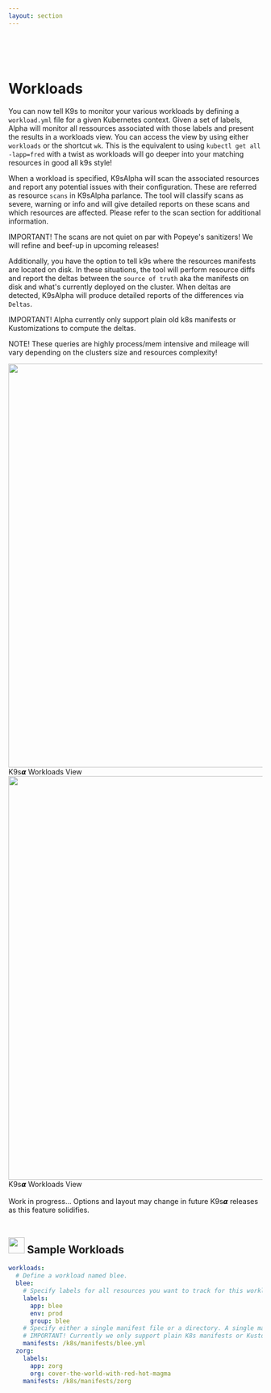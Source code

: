 ```yaml
---
layout: section
---
```


<i class="icon fas fa-hdd fa-7x"></i>

<br/>
<br/>
<br/>

# Workloads

You can now tell K9s to monitor your various workloads by defining a `workload.yml` file for a given Kubernetes context.
Given a set of labels, Alpha will monitor all ressources associated with those labels and present the results in a workloads view.
You can access the view by using either `workloads` or the shortcut `wk`. This is the equivalent to using `kubectl get all -lapp=fred` with a twist as workloads will go deeper into your matching resources in good all k9s style!

When a workload is specified, K9sAlpha will scan the associated resources and report any potential issues with their configuration. These are referred as resource `scans` in K9sAlpha parlance. The tool will classify scans as severe, warning or info and will give detailed reports on these scans and which resources are affected.
Please refer to the scan section for additional information.

IMPORTANT! The scans are not quiet on par with Popeye's sanitizers! We will refine and beef-up in upcoming releases!

Additionally, you have the option to tell k9s where the resources manifests are located on disk. In these situations, the tool will perform resource diffs and report the deltas between the `source of truth` aka the manifests on disk and what's currently deployed on the cluster. When deltas are detected, K9sAlpha will produce detailed reports of the differences via `Deltas`.

IMPORTANT! Alpha currently only support plain old k8s manifests or Kustomizations to compute the deltas.

NOTE! These queries are highly process/mem intensive and mileage will vary depending on the clusters size and resources complexity!


<div class="center">
  <img src="/assets/screens/wks.png" align="center" width="800" height="auto">
  <br/>
  K9s𝞪 Workloads View
  <br/>
  <img src="/assets/screens/wk.png" align="center" width="800" height="auto">
  <br/>
  K9s𝞪 Workloads View

</div>


<br/>
<div class="note">
  <i class="fas fa-skull"></i> Work in progress... Options and layout may change in future K9s𝞪 releases as this feature solidifies.
</div>

<br/>

## <img src="/assets/sections/examples.png" width="auto" height="32"/> Sample Workloads

```yaml
workloads:
  # Define a workload named blee.
  blee:
    # Specify labels for all resources you want to track for this workload.
    labels:
      app: blee
      env: prod
      group: blee
    # Specify either a single manifest file or a directory. A single manifest file may contain multiple resource definitions.
    # IMPORTANT! Currently we only support plain K8s manifests or Kustomizations.
    manifests: /k8s/manifests/blee.yml
  zorg:
    labels:
      app: zorg
      org: cover-the-world-with-red-hot-magma
    manifests: /k8s/manifests/zorg
```
